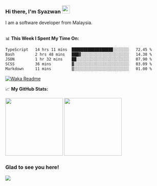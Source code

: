 ### Hi there, I'm Syazwan <img src="https://media.giphy.com/media/hvRJCLFzcasrR4ia7z/giphy.gif" width="25px">
I am a software developer from Malaysia.
<br/><br/>

📊 **This Week I Spent My Time On:**
<!--START_SECTION:waka-->

```txt
TypeScript   14 hrs 11 mins  ██████████████████░░░░░░░   72.45 %
Bash         2 hrs 48 mins   ███▓░░░░░░░░░░░░░░░░░░░░░   14.38 %
JSON         1 hr 32 mins    ██░░░░░░░░░░░░░░░░░░░░░░░   07.90 %
SCSS         36 mins         ▓░░░░░░░░░░░░░░░░░░░░░░░░   03.09 %
Markdown     11 mins         ▒░░░░░░░░░░░░░░░░░░░░░░░░   01.00 %
```

<!--END_SECTION:waka-->
[![Waka Readme](https://github.com/syazwanz/syazwanz/actions/workflows/wakatime.yml/badge.svg)](https://github.com/syazwanz/syazwanz/actions/workflows/wakatime.yml)

📈 **My GitHub Stats:**

<p>
  <img height="180em" src="https://github-readme-stats.vercel.app/api?username=syazwanz&show_icons=true&hide_border=false&&count_private=true&include_all_commits=true" />
  <img height="180em" src="https://github-readme-stats.vercel.app/api/top-langs/?username=syazwanz&exclude_repo=KNN-Image-Classification&show_icons=true&hide_border=false&layout=compact&langs_count=8"/>
</p>

### Glad to see you here!
![](https://visitor-badge.glitch.me/badge?page_id=syazwanz.syazwanz)
